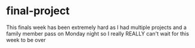 # final-project
This finals week has been extremely hard as I had multiple projects and a family member pass on Monday night so I really REALLY can't wait for this week to be over
